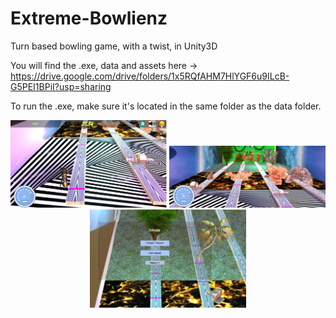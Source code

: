# Extreme-Bowlienz
Turn based bowling game, with a twist, in Unity3D

You will find the .exe, data and assets here -> https://drive.google.com/drive/folders/1x5RQfAHM7HlYGF6u9ILcB-G5PEI1BPiI?usp=sharing

To run the .exe, make sure it's located in the same folder as the data folder.


<p align="center">
  <img src="https://github.com/Amphicheiras/Extreme-Bowlienz/blob/main/XB_1.png?raw=true" alt="center" width="250">
  <img src="https://github.com/Amphicheiras/Extreme-Bowlienz/blob/main/XB_2.png?raw=true" alt="center" width="250">
  <img src="https://github.com/Amphicheiras/Extreme-Bowlienz/blob/main/XB_3.png?raw=true" alt="center" width="250">
</p>
